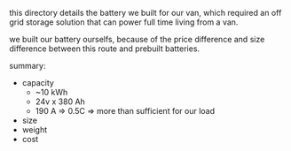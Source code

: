 this directory details the battery we built for our van, which required an off grid storage solution that can power full time living from a van.

we built our battery ourselfs, because of the price difference and size difference between this route and prebuilt batteries.

summary:
- capacity
  - ~10 kWh
  - 24v x 380 Ah
  - 190 A => 0.5C => more than sufficient for our load
- size
- weight
- cost
